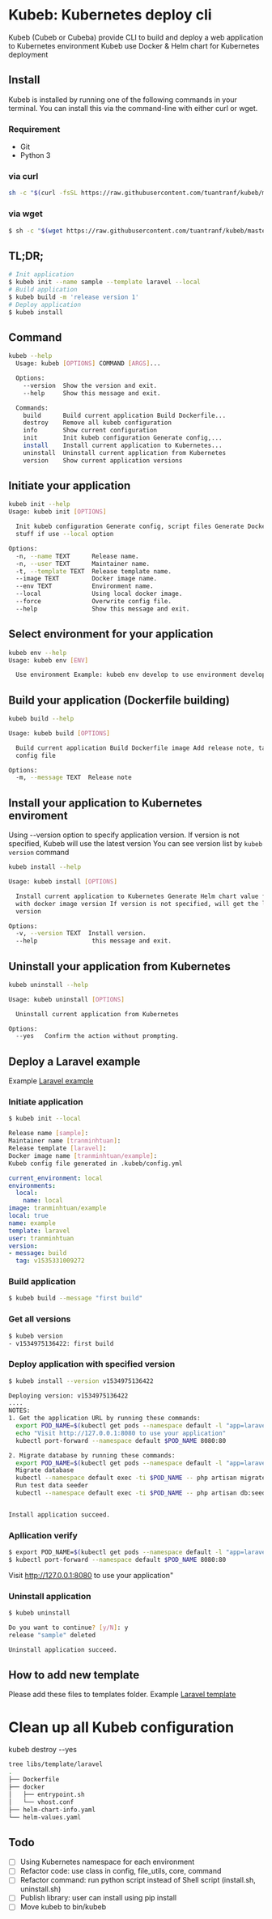 # Kubeb: Kubernetes deploy cli

 Kubeb (Cubeb or Cubeba) provide CLI to build and deploy a web application to Kubernetes environment
 Kubeb use Docker & Helm chart for Kubernetes deployment

## Install

  Kubeb is installed by running one of the following commands in your terminal. You can install this via the command-line with either curl or wget.

  ### Requirement

  - Git
  - Python 3

  ### via curl
  ```bash
  sh -c "$(curl -fsSL https://raw.githubusercontent.com/tuantranf/kubeb/master/tools/install.sh)"
  ```

  ### via wget
  ```bash
  $ sh -c "$(wget https://raw.githubusercontent.com/tuantranf/kubeb/master/tools/install.sh -O -)"
  ```

## TL;DR;

```bash
# Init application
$ kubeb init --name sample --template laravel --local
# Build application
$ kubeb build -m 'release version 1'
# Deploy application
$ kubeb install
```

## Command
  ```bash
  kubeb --help
    Usage: kubeb [OPTIONS] COMMAND [ARGS]...

    Options:
      --version  Show the version and exit.
      --help     Show this message and exit.

    Commands:
      build      Build current application Build Dockerfile...
      destroy    Remove all kubeb configuration
      info       Show current configuration
      init       Init kubeb configuration Generate config,...
      install    Install current application to Kubernetes...
      uninstall  Uninstall current application from Kubernetes
      version    Show current application versions
  ```

## Initiate your application

```bash
kubeb init --help
Usage: kubeb init [OPTIONS]

  Init kubeb configuration Generate config, script files Generate Docker
  stuff if use --local option

Options:
  -n, --name TEXT      Release name.
  -n, --user TEXT      Maintainer name.
  -t, --template TEXT  Release template name.
  --image TEXT         Docker image name.
  --env TEXT           Environment name.
  --local              Using local docker image.
  --force              Overwrite config file.
  --help               Show this message and exit.
```

## Select environment for your application

```bash
kubeb env --help
Usage: kubeb env [ENV]

  Use environment Example: kubeb env develop to use environment develop

```

## Build your application (Dockerfile building)

```bash
kubeb build --help

Usage: kubeb build [OPTIONS]

  Build current application Build Dockerfile image Add release note, tag to
  config file

Options:
  -m, --message TEXT  Release note

```

## Install your application to Kubernetes enviroment

Using --version option to specify application version. If version is not specified, Kubeb will use the latest version
You can see version list by `kubeb version` command
```bash
kubeb install --help

Usage: kubeb install [OPTIONS]

  Install current application to Kubernetes Generate Helm chart value file
  with docker image version If version is not specified, will get the latest
  version

Options:
  -v, --version TEXT  Install version.
  --help               this message and exit.
```

## Uninstall your application from Kubernetes

```bash
kubeb uninstall --help

Usage: kubeb uninstall [OPTIONS]

  Uninstall current application from Kubernetes

Options:
  --yes   Confirm the action without prompting.
```

## Deploy a Laravel example

Example [Laravel example](./example)

### Initiate application

```bash
$ kubeb init --local

Release name [sample]:
Maintainer name [tranminhtuan]:
Release template [laravel]:
Docker image name [tranminhtuan/example]:
Kubeb config file generated in .kubeb/config.yml
```

```yaml
current_environment: local
environments:
  local:
    name: local
image: tranminhtuan/example
local: true
name: example
template: laravel
user: tranminhtuan
version:
- message: build
  tag: v1535331009272
```

### Build application

```bash
$ kubeb build --message "first build"

```

### Get all versions

```bash
$ kubeb version
- v1534975136422: first build
```

### Deploy application with specified version

```bash
$ kubeb install --version v1534975136422

Deploying version: v1534975136422
....
NOTES:
1. Get the application URL by running these commands:
  export POD_NAME=$(kubectl get pods --namespace default -l "app=laravel-rocket,release=sample" -o jsonpath="{.items[0].metadata.name}")
  echo "Visit http://127.0.0.1:8080 to use your application"
  kubectl port-forward --namespace default $POD_NAME 8080:80

2. Migrate database by running these commands:
  export POD_NAME=$(kubectl get pods --namespace default -l "app=laravel-rocket,release=sample" -o jsonpath="{.items[0].metadata.name}")
  Migrate database
  kubectl --namespace default exec -ti $POD_NAME -- php artisan migrate
  Run test data seeder
  kubectl --namespace default exec -ti $POD_NAME -- php artisan db:seed


Install application succeed.
```

### Apllication verify

```bash
$ export POD_NAME=$(kubectl get pods --namespace default -l "app=laravel-rocket,release=sample" -o jsonpath="{.items[0].metadata.name}")
$ kubectl port-forward --namespace default $POD_NAME 8080:80
```

Visit http://127.0.0.1:8080 to use your application"

### Uninstall application

```bash
$ kubeb uninstall

Do you want to continue? [y/N]: y
release "sample" deleted

Uninstall application succeed.
```

## How to add new template

Please add these files to templates folder.
Example [Laravel template](kubeb/templates/laravel)

# Clean up all Kubeb configuration
kubeb destroy --yes

```bash
tree libs/template/laravel
.
├── Dockerfile
├── docker
│   ├── entrypoint.sh
│   └── vhost.conf
├── helm-chart-info.yaml
└── helm-values.yaml
```

## Todo
- [ ] Using Kubernetes namespace for each environment
- [ ] Refactor code: use class in config, file_utils, core, command
- [ ] Refactor command: run python script instead of Shell script (install.sh, uninstall.sh)
- [ ] Publish library: user can install using pip install
- [ ] Move kubeb to bin/kubeb

